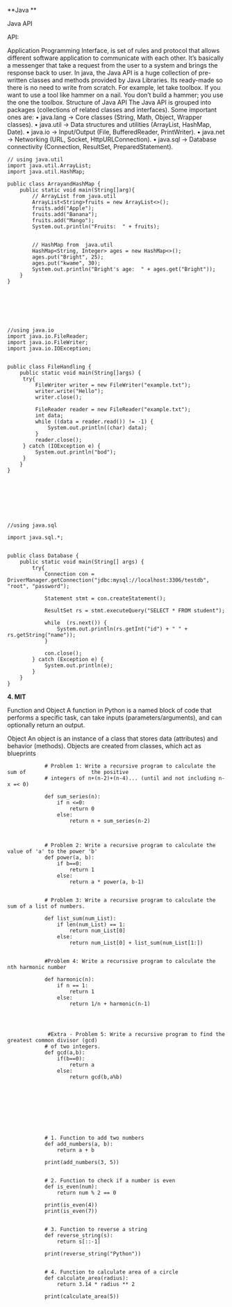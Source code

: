 **Java **



Java API



API:


Application Programming Interface, is set of rules and protocol that allows different software application to communicate with each other. It’s basically a messenger that take a request from the user to a system and brings the response back to user. 
In java, the Java API is a huge collection of pre-written classes and methods provided by Java Libraries. Its ready-made so there is no need to write from scratch.  For example, let take toolbox.  If you want to use a tool like hammer on a nail. You don’t build a hammer; you use the one the toolbox. 
Structure of Java API
The Java API is grouped into packages (collections of related classes and interfaces).
Some important ones are:
•	java.lang → Core classes (String, Math, Object, Wrapper classes).
•	java.util → Data structures and utilities (ArrayList, HashMap, Date).
•	java.io → Input/Output (File, BufferedReader, PrintWriter).
•	java.net → Networking (URL, Socket, HttpURLConnection).
•	java.sql → Database connectivity (Connection, ResultSet, PreparedStatement).





    
    // using java.util
    import java.util.ArrayList;
    import java.util.HashMap;
    
    public class ArrayandHashMap {
        public static void main(String[]arg){
            // ArrayList from java.util
            ArrayList<String>fruits = new ArrayList<>();
            fruits.add("Apple");
            fruits.add("Banana");
            fruits.add("Mango");
            System.out.println("Fruits:  " + fruits);
    
    
            // HashMap from  java.util
            HashMap<String, Integer> ages = new HashMap<>();
            ages.put("Bright", 25);
            ages.put("kwame", 30);
            System.out.println("Bright's age:  " + ages.get("Bright"));
        }
    }







    //using java.io
    import java.io.FileReader;
    import java.io.FileWriter;
    import java.io.IOException;
    
    
    public class FileHandling {
        public static void main(String[]args) {
         try{
             FileWriter writer = new FileWriter("example.txt");
             writer.write("Hello");
             writer.close();
    
             FileReader reader = new FileReader("example.txt");
             int data;
             while ((data = reader.read()) != -1) {
                 System.out.println((char) data);
             }
             reader.close();
         } catch (IOException e) {
             System.out.println("bod");
         }
        }
    }







    
    //using java.sql
    
    import java.sql.*;
    
    
    public class Database {
        public static void main(String[] args) {
            try{
                Connection con = DriverManager.getConnection("jdbc:mysql://localhost:3306/testdb", "root", "password");
    
                Statement stmt = con.createStatement();
    
                ResultSet rs = stmt.executeQuery("SELECT * FROM student");
    
                while  (rs.next()) {
                    System.out.println(rs.getInt("id") + " " + rs.getString("name"));
                }
    
                con.close();
            } catch (Exception e) {
                System.out.println(e);
            }
        }
    }












**4. MIT**





Function and Object 
A function in Python is a named block of code that performs a specific task, can take inputs (parameters/arguments), and can optionally return an output.


Object 
An object is an instance of a class that stores data (attributes) and behavior (methods).
Objects are created from classes, which act as blueprints







                
                
                # Problem 1: Write a recursive program to calculate the sum of                     the positive
                # integers of n+(n-2)+(n-4)... (until and not including n-x =< 0)
                
                def sum_series(n):
                    if n <=0:
                        return 0
                    else:
                        return n + sum_series(n-2)
                
                
                
                # Problem 2: Write a recursive program to calculate the value of 'a' to the power 'b'
                def power(a, b):
                    if b==0:
                        return 1
                    else:
                        return a * power(a, b-1)
                
                
                # Problem 3: Write a recursive program to calculate the sum of a list of numbers.
                
                def list_sum(num_List):
                    if len(num_List) == 1:
                        return num_List[0]
                    else:
                        return num_List[0] + list_sum(num_List[1:])
                
                
                #Problem 4: Write a recurssive program to calculate the nth harmonic number
                
                def harmonic(n):
                    if n == 1:
                        return 1
                    else:
                        return 1/n + harmonic(n-1)
                
                
                
                
                 #Extra - Problem 5: Write a recursive program to find the greatest common divisor (gcd)
                # of two integers.
                def gcd(a,b):
                    if(b==0):
                        return a
                    else:
                        return gcd(b,a%b)
                
                
                
                
                
                
                
                
                
                # 1. Function to add two numbers
                def add_numbers(a, b):
                    return a + b
                
                print(add_numbers(3, 5))
                
                
                # 2. Function to check if a number is even
                def is_even(num):
                    return num % 2 == 0
                
                print(is_even(4))
                print(is_even(7))
                
                
                # 3. Function to reverse a string
                def reverse_string(s):
                    return s[::-1]
                
                print(reverse_string("Python"))
                
                
                # 4. Function to calculate area of a circle
                def calculate_area(radius):
                    return 3.14 * radius ** 2
                
                print(calculate_area(5))

















